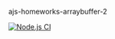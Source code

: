 ajs-homeworks-arraybuffer-2

[![Node.js CI](https://github.com/O-R-C/ajs-homeworks-arraybuffer-2/actions/workflows/node.js.yml/badge.svg)](https://github.com/O-R-C/ajs-homeworks-arraybuffer-2/actions/workflows/node.js.yml)
